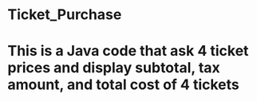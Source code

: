 # Ticket_Purchase
# This is a Java code that ask 4 ticket prices and display subtotal, tax amount, and total cost of 4 tickets
